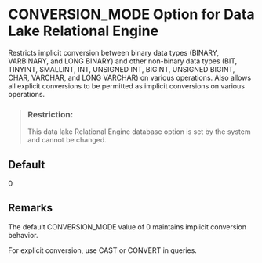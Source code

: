 <!-- loioa63049e384f2101598cfe678ff7c4663 -->

# CONVERSION\_MODE Option for Data Lake Relational Engine

Restricts implicit conversion between binary data types \(BINARY, VARBINARY, and LONG BINARY\) and other non-binary data types \(BIT, TINYINT, SMALLINT, INT, UNSIGNED INT, BIGINT, UNSIGNED BIGINT, CHAR, VARCHAR, and LONG VARCHAR\) on various operations. Also allows all explicit conversions to be permitted as implicit conversions on various operations.



> ### Restriction:  
> This data lake Relational Engine database option is set by the system and cannot be changed.



<a name="loioa63049e384f2101598cfe678ff7c4663__iq_refso_415"/>

## Default

0



<a name="loioa63049e384f2101598cfe678ff7c4663__iq_refso_417"/>

## Remarks

The default CONVERSION\_MODE value of 0 maintains implicit conversion behavior.

For explicit conversion, use CAST or CONVERT in queries.

